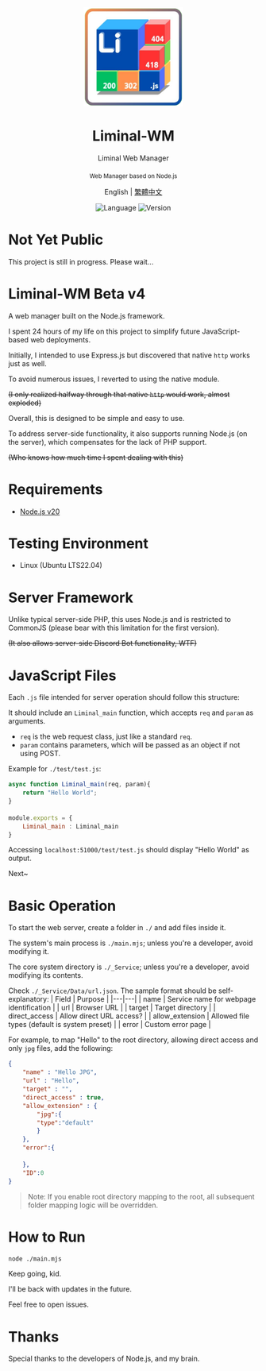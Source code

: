 <div align="center">
<img src="/_Service/Logo.png" width="200px">
<h1>Liminal-WM</h1>
<p>Liminal Web Manager</p>
<sub>Web Manager based on Node.js</sub>
<p></p>
</div>

<div align="center">

English | [繁體中文](README.md)

![Language](https://badgen.net/badge/Language/Javascript/orange)
![Version](https://badgen.net/badge/NodeVersion/v20.17.0/green)

</div>

# Not Yet Public
This project is still in progress. Please wait...

# Liminal-WM Beta v4

A web manager built on the Node.js framework.

I spent 24 hours of my life on this project to simplify future JavaScript-based web deployments.

Initially, I intended to use Express.js but discovered that native `http` works just as well.

To avoid numerous issues, I reverted to using the native module.

~~(I only realized halfway through that native `http` would work, almost exploded)~~

Overall, this is designed to be simple and easy to use.

To address server-side functionality, it also supports running Node.js (on the server), which compensates for the lack of PHP support.

~~(Who knows how much time I spent dealing with this)~~

# Requirements
- [Node.js v20](https://nodejs.org/en)

# Testing Environment
- Linux (Ubuntu LTS22.04)

# Server Framework
Unlike typical server-side PHP, this uses Node.js and is restricted to CommonJS (please bear with this limitation for the first version).

~~(It also allows server-side Discord Bot functionality, WTF)~~

# JavaScript Files
Each `.js` file intended for server operation should follow this structure:

It should include an `Liminal_main` function, which accepts `req` and `param` as arguments.

- `req` is the web request class, just like a standard `req`.
- `param` contains parameters, which will be passed as an object if not using POST.

Example for `./test/test.js`:
```js
async function Liminal_main(req, param){
	return "Hello World";
}

module.exports = {
	Liminal_main : Liminal_main
}
```
Accessing `localhost:51000/test/test.js` should display "Hello World" as output.

Next~

# Basic Operation

To start the web server, create a folder in `./` and add files inside it.

The system's main process is `./main.mjs`; unless you're a developer, avoid modifying it.

The core system directory is `./_Service`; unless you're a developer, avoid modifying its contents.

Check `./_Service/Data/url.json`.
The sample format should be self-explanatory:
| Field | Purpose |
|---|---|
| name | Service name for webpage identification |
| url | Browser URL |
| target | Target directory |
| direct_access | Allow direct URL access? |
| allow_extension | Allowed file types (default is system preset) |
| error | Custom error page |

For example, to map "Hello" to the root directory, allowing direct access and only `jpg` files, add the following:
```json
{
	"name" : "Hello JPG",
	"url" : "Hello",
	"target" : "",
	"direct_access" : true,
	"allow_extension" : {
	    "jpg":{
		"type":"default"
	    }
	},
	"error":{
		
	},
	"ID":0
}
```

> Note: If you enable root directory mapping to the root, all subsequent folder mapping logic will be overridden.

# How to Run
```
node ./main.mjs
```

Keep going, kid.

I'll be back with updates in the future.

Feel free to open issues.

# Thanks
Special thanks to the developers of Node.js, and my brain.
